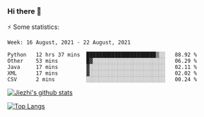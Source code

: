 ### Hi there 👋

⚡ Some statistics:

<!--START_SECTION:waka-->
```text
Week: 16 August, 2021 - 22 August, 2021

Python   12 hrs 37 mins  ██████████████████████▒░░   88.92 % 
Other    53 mins         █▓░░░░░░░░░░░░░░░░░░░░░░░   06.29 % 
Java     17 mins         ▓░░░░░░░░░░░░░░░░░░░░░░░░   02.11 % 
XML      17 mins         ▓░░░░░░░░░░░░░░░░░░░░░░░░   02.02 % 
CSV      2 mins          ░░░░░░░░░░░░░░░░░░░░░░░░░   00.24 % 
```
<!--END_SECTION:waka-->

[![Jiezhi's github stats](https://github-readme-stats.vercel.app/api?username=Jiezhi&show_icons=true)](https://github.com/Jiezhi/github-readme-stats)

[![Top Langs](https://github-readme-stats.vercel.app/api/top-langs/?username=Jiezhi&hide=javascript,html)](https://github.com/Jiezhi/github-readme-stats)
<!--
**Jiezhi/Jiezhi** is a ✨ _special_ ✨ repository because its `README.md` (this file) appears on your GitHub profile.

Here are some ideas to get you started:

- 🔭 I’m currently working on ...
- 🌱 I’m currently learning ...
- 👯 I’m looking to collaborate on ...
- 🤔 I’m looking for help with ...
- 💬 Ask me about ...
- 📫 How to reach me: ...
- 😄 Pronouns: ...
- ⚡ Fun fact: ...
-->

